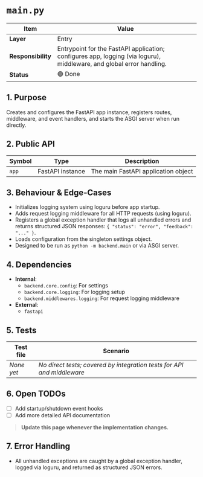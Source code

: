 <!-- filepath: c:\Users\00010654\Documents\Git\ReViewPoint\docs\backend\main.py.md -->
# `main.py`

| Item | Value |
|------|-------|
| **Layer** | Entry |
| **Responsibility** | Entrypoint for the FastAPI application; configures app, logging (via loguru), middleware, and global error handling. |
| **Status** | 🟢 Done |

## 1. Purpose  
Creates and configures the FastAPI app instance, registers routes, middleware, and event handlers, and starts the ASGI server when run directly.

## 2. Public API  
| Symbol | Type | Description |
|--------|------|-------------|
| `app` | FastAPI instance | The main FastAPI application object |

## 3. Behaviour & Edge-Cases  
- Initializes logging system using loguru before app startup.
- Adds request logging middleware for all HTTP requests (using loguru).
- Registers a global exception handler that logs all unhandled errors and returns structured JSON responses: `{ "status": "error", "feedback": "..." }`.
- Loads configuration from the singleton settings object.
- Designed to be run as `python -m backend.main` or via ASGI server.

## 4. Dependencies  
- **Internal**:
  - `backend.core.config`: For settings
  - `backend.core.logging`: For logging setup
  - `backend.middlewares.logging`: For request logging middleware
- **External**:
  - `fastapi`

## 5. Tests  
| Test file | Scenario |
|-----------|----------|
| _None yet_ | _No direct tests; covered by integration tests for API and middleware_ |

## 6. Open TODOs  
- [ ] Add startup/shutdown event hooks
- [ ] Add more detailed API documentation

> **Update this page whenever the implementation changes.**

## 7. Error Handling
- All unhandled exceptions are caught by a global exception handler, logged via loguru, and returned as structured JSON errors.
